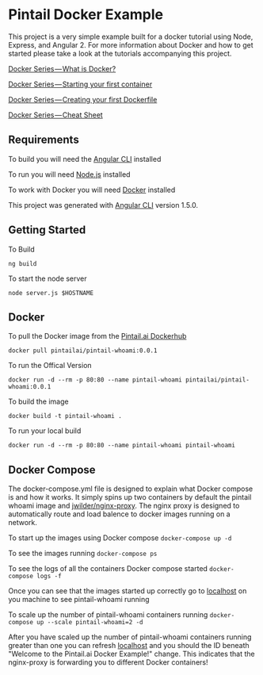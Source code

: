 # Pintail Docker Example

This project is a very simple example built for a docker tutorial using Node, Express, and Angular 2.  For more information about Docker and how to get started please take a look at the tutorials accompanying this project.

[Docker Series — What is Docker?](https://medium.com/pintail-labs/docker-series-what-is-docker-9eddca88f434)

[Docker Series — Starting your first container](https://medium.com/pintail-labs/docker-series-starting-your-first-container-92dfd1dc859)

[Docker Series — Creating your first Dockerfile](https://medium.com/pintail-labs/docker-series-creating-your-first-dockerfile-573bfea4991)

[Docker Series — Cheat Sheet](https://medium.com/pintail-labs/docker-series-cheat-sheet-e1841961c61)


## Requirements

 To build you will need the [Angular CLI](https://cli.angular.io/) installed

 To run you will need [Node.js](https://nodejs.org/en/) installed

 To work with Docker you will need [Docker](https://docs.docker.com/engine/installation/) installed

 This project was generated with [Angular CLI](https://github.com/angular/angular-cli) version 1.5.0.

## Getting Started

To Build

`ng build`

To start the node server

`node server.js $HOSTNAME`

## Docker

To pull the Docker image from the [Pintail.ai Dockerhub](https://hub.docker.com/r/pintailai/pintail-whoami/)

`docker pull pintailai/pintail-whoami:0.0.1`

To run the Offical Version

`docker run -d --rm -p 80:80 --name pintail-whoami pintailai/pintail-whoami:0.0.1`

To build the image

`docker build -t pintail-whoami .`

To run your local build

`docker run -d --rm -p 80:80 --name pintail-whoami pintail-whoami`

## Docker Compose

The docker-compose.yml file is designed to explain what Docker compose is and how it works.  It simply spins up two containers by default the pintail whoami image and [jwilder/nginx-proxy](https://github.com/jwilder/nginx-proxy).  The nginx proxy is designed to automatically route and load balence to docker images running on a network.

To start up the images using Docker compose 
`docker-compose up -d`

To see the images running
`docker-compose ps`

To see the logs of all the containers Docker compose started
`docker-compose logs -f`

Once you can see that the images started up correctly go to [localhost](localhost) on you machine to see pintail-whoami running

To scale up the number of pintail-whoami containers running
`docker-compose up --scale pintail-whoami=2 -d`

After you have scaled up the number of pintail-whoami containers running greater than one you can refresh [localhost](localhost) and you should the ID beneath "Welcome to the Pintail.ai Docker Example!" change.  This indicates that the nginx-proxy is forwarding you to different Docker containers!

